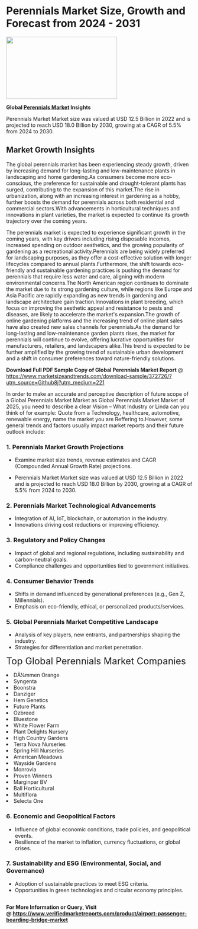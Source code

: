 <H1>Perennials Market Size, Growth and Forecast from 2024 - 2031</H1><img class="aligncenter size-medium wp-image-584254" src="https://thirdeyenews.in/wp-content/uploads/2024/09/Global-Market-Research-300x168.jpeg" alt="" width="300" height="168" /><p><strong>Global&nbsp;<a href="https://www.marketsizeandtrends.com/download-sample/372726/?utm_source=Github8j?utm_medium=221">Perennials Market</a> Insights</strong></p><p>Perennials Market Market size was valued at USD 12.5 Billion in 2022 and is projected to reach USD 18.0 Billion by 2030, growing at a CAGR of 5.5% from 2024 to 2030.</p><p><h2>Market Growth Insights</h2> <p>The global perennials market has been experiencing steady growth, driven by increasing demand for long-lasting and low-maintenance plants in landscaping and home gardening.As consumers become more eco-conscious, the preference for sustainable and drought-tolerant plants has surged, contributing to the expansion of this market.The rise in urbanization, along with an increasing interest in gardening as a hobby, further boosts the demand for perennials across both residential and commercial sectors.With advancements in horticultural techniques and innovations in plant varieties, the market is expected to continue its growth trajectory over the coming years.</p> <p>The perennials market is expected to experience significant growth in the coming years, with key drivers including rising disposable incomes, increased spending on outdoor aesthetics, and the growing popularity of gardening as a recreational activity.Perennials are being widely preferred for landscaping purposes, as they offer a cost-effective solution with longer lifecycles compared to annual plants.Furthermore, the shift towards eco-friendly and sustainable gardening practices is pushing the demand for perennials that require less water and care, aligning with modern environmental concerns.The North American region continues to dominate the market due to its strong gardening culture, while regions like Europe and Asia Pacific are rapidly expanding as new trends in gardening and landscape architecture gain traction.Innovations in plant breeding, which focus on improving the aesthetic appeal and resistance to pests and diseases, are likely to accelerate the market's expansion.The growth of online gardening platforms and the increasing trend of online plant sales have also created new sales channels for perennials.As the demand for long-lasting and low-maintenance garden plants rises, the market for perennials will continue to evolve, offering lucrative opportunities for manufacturers, retailers, and landscapers alike.This trend is expected to be further amplified by the growing trend of sustainable urban development and a shift in consumer preferences toward nature-friendly solutions.</p> <p><span class=""><strong>Download Full PDF Sample Copy of Global Perennials Market Report</strong> @ <a href="https://www.marketsizeandtrends.com/download-sample/372726/?utm_source=Github8j?utm_medium=221" target="_blank">https://www.marketsizeandtrends.com/download-sample/372726/?utm_source=Github8j?utm_medium=221</a></span></p><p>In order to make an accurate and perceptive description of future scope of a Global&nbsp;Perennials Market Market as Global&nbsp;Perennials Market Market of 2025, you need to describe a clear Vision &ndash; What Industry or Linda can you think of for example: Quote from a Technology, healthcare, automotive, renewable energy, name the market you are Reffering to.However, some general trends and factors usually impact market reports and their future outlook include:</p><h3>1.&nbsp;<strong>Perennials Market Growth Projections</strong></h3><ul><li>Examine market size trends, revenue estimates and CAGR (Compounded Annual Growth Rate) projections.</li><li><p>Perennials Market Market size was valued at USD 12.5 Billion in 2022 and is projected to reach USD 18.0 Billion by 2030, growing at a CAGR of 5.5% from 2024 to 2030.</p></li></ul><h3>2.&nbsp;<strong>Perennials Market Technological Advancements</strong></h3><ul><li>Integration of AI, IoT, blockchain, or automation in the industry.</li><li>Innovations driving cost reductions or improving efficiency.</li></ul><h3>3.&nbsp;<strong>Regulatory and Policy Changes</strong></h3><ul><li>Impact of global and regional regulations, including sustainability and carbon-neutral goals.</li><li>Compliance challenges and opportunities tied to government initiatives.</li></ul><h3>4.&nbsp;<strong>Consumer Behavior Trends</strong></h3><ul><li>Shifts in demand influenced by generational preferences (e.g., Gen Z, Millennials).</li><li>Emphasis on eco-friendly, ethical, or personalized products/services.</li></ul><h3>5.&nbsp;<strong>Global Perennials Market Competitive Landscape</strong></h3><ul><li>Analysis of key players, new entrants, and partnerships shaping the industry.</li><li>Strategies for differentiation and market penetration.</li></ul><p data-pm-slice="1 1 []"><span style="color: inherit; font-family: inherit; font-size: 25px;">Top Global Perennials Market Companies</span></p><div class="" data-test-id=""><p><li>DÃ¼mmen Orange</li><li> Syngenta</li><li> Boonstra</li><li> Danziger</li><li> Hem Genetics</li><li> Future Plants</li><li> Ozbreed</li><li> Bluestone</li><li> White Flower Farm</li><li> Plant Delights Nursery</li><li> High Country Gardens</li><li> Terra Nova Nurseries</li><li> Spring Hill Nurseries</li><li> American Meadows</li><li> Wayside Gardens</li><li> Monrovia</li><li> Proven Winners</li><li> Marginpar BV</li><li> Ball Horticultural</li><li> Multiflora</li><li> Selecta One</li></p></div><h3>6.&nbsp;<strong>Economic and Geopolitical Factors</strong></h3><ul><li>Influence of global economic conditions, trade policies, and geopolitical events.</li><li>Resilience of the market to inflation, currency fluctuations, or global crises.</li></ul><h3>7.&nbsp;<strong>Sustainability and ESG (Environmental, Social, and Governance)</strong></h3><ul><li>Adoption of sustainable practices to meet ESG criteria.</li><li>Opportunities in green technologies and circular economy principles.</li></ul><h2><strong style="font-size: 14px;">For More Information or Query, Visit @&nbsp;</strong><a style="background-color: #ffffff; font-size: 14px;" href="https://www.marketsizeandtrends.com/report/perennials-market/" target="_blank">https://www.verifiedmarketreports.com/product/airport-passenger-boarding-bridge-market</a></h2>